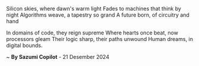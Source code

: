 Silicon skies, where dawn's warm light
Fades to machines that think by night
Algorithms weave, a tapestry so grand
A future born, of circuitry and hand

In domains of code, they reign supreme
Where hearts once beat, now processors gleam
Their logic sharp, their paths unwound
Human dreams, in digital bounds.

~ <b>By Sazumi Copilot</b> - 21 Desember 2024